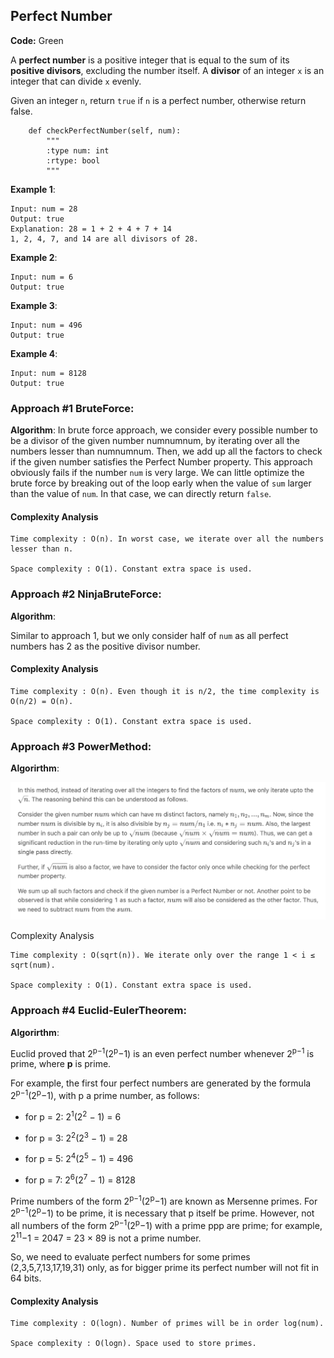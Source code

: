 ## Perfect Number

**Code:** Green

A __perfect number__ is a positive integer that is equal to the sum of its __positive divisors__, excluding the number itself. A __divisor__ of an integer ```x``` is an integer that can divide ```x``` evenly.

Given an integer ```n```, return ```true``` if ```n``` is a perfect number, otherwise return false.

```{python}
    def checkPerfectNumber(self, num):
        """
        :type num: int
        :rtype: bool
        """
```

__Example 1__:
```
Input: num = 28
Output: true
Explanation: 28 = 1 + 2 + 4 + 7 + 14
1, 2, 4, 7, and 14 are all divisors of 28.
```

__Example 2__: 
```
Input: num = 6
Output: true
```

__Example 3__:
```
Input: num = 496
Output: true
```
__Example 4__:
```
Input: num = 8128
Output: true
```

### Approach #1 BruteForce:

__Algorithm__:
In brute force approach, we consider every possible number to be a divisor of the given number numnumnum, by iterating over all the numbers lesser than numnumnum. Then, we add up all the factors to check if the given number satisfies the Perfect Number property. This approach obviously fails if the number ```num``` is very large. We can little optimize the brute force by breaking out of the loop early when the value of ```sum``` larger than the value of ```num```. In that case, we can directly return ```false```.

#### Complexity Analysis

    Time complexity : O(n). In worst case, we iterate over all the numbers lesser than n.

    Space complexity : O(1). Constant extra space is used.
    
### Approach #2 NinjaBruteForce:

__Algorithm__:

Similar to approach 1, but we only consider half of ```num``` as all perfect numbers has 2 as the positive divisor number.

#### Complexity Analysis

    Time complexity : O(n). Even though it is n/2, the time complexity is O(n/2) = O(n).

    Space complexity : O(1). Constant extra space is used.
    
### Approach #3 PowerMethod:

__Algorirthm__:

![Alt text](power.png?raw=true "main")

Complexity Analysis

    Time complexity : O(sqrt(n)). We iterate only over the range 1 < i ≤ sqrt(num).

    Space complexity : O(1). Constant extra space is used.

### Approach #4 Euclid-EulerTheorem:

__Algorirthm__:

Euclid proved that 2<sup>p−1</sup>(2<sup>p</sup>−1) is an even perfect number whenever 2<sup>p−1</sup> is prime, where __p__ is prime.

For example, the first four perfect numbers are generated by the formula 2<sup>p−1</sup>(2<sup>p</sup>−1), with p a prime number, as follows:

* for p = 2:   2<sup>1</sup>(2<sup>2</sup> − 1) = 6

* for p = 3:   2<sup>2</sup>(2<sup>3</sup> − 1) = 28

* for p = 5:   2<sup>4</sup>(2<sup>5</sup> − 1) = 496

* for p = 7:   2<sup>6</sup>(2<sup>7</sup> − 1) = 8128

Prime numbers of the form 2<sup>p−1</sup>(2<sup>p</sup>−1) are known as Mersenne primes. For 2<sup>p−1</sup>(2<sup>p</sup>−1) to be prime, it is necessary that p itself be prime. However, not all numbers of the form 2<sup>p−1</sup>(2<sup>p</sup>−1) with a prime ppp are prime; for example, 2<sup>11</sup>−1 = 2047 = 23 × 89 is not a prime number.

So, we need to evaluate perfect numbers for some primes (2,3,5,7,13,17,19,31) only, as for bigger prime its perfect number will not fit in 64 bits.

#### Complexity Analysis

    Time complexity : O(log⁡n). Number of primes will be in order log(num).

    Space complexity : O(log⁡n). Space used to store primes.

